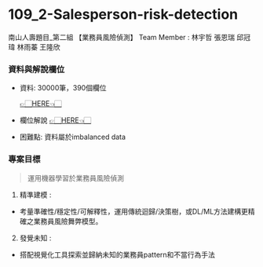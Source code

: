 # 109_2-Salesperson-risk-detection
南山人壽題目_第二組 【業務員風險偵測】
Team Member : 林宇哲 張恩瑞 邱冠瑋 林雨蓁 王隆欣

### 資料與解說欄位
- 資料: 30000筆，390個欄位

  [👉🏻HERE👈🏻](https://drive.google.com/file/d/1-PVkXhUxyZRgCb7w1QwyXwmEoQ6TFyzC/view)
- 欄位解說
  [👉🏻HERE👈🏻](https://github.com/feather07170132/109_2-Salesperson-risk-detection/blob/main/%E6%A5%AD%E5%8B%99%E5%93%A1%E8%88%9E%E5%BC%8A%E9%A2%A8%E9%9A%AA%E6%A8%A1%E5%9E%8B.xlsx)
- 困難點:
  資料屬於imbalanced data

### 專案目標
> 運用機器學習於業務員風險偵測
1. 精準建模 : 
  * 考量準確性/穩定性/可解釋性，運用傳統迴歸/決策樹，或DL/ML方法建構更精確之業務員風險舞弊模型。
2. 發覺未知 :
  * 搭配視覺化工具探索並歸納未知的業務員pattern和不當行為手法
